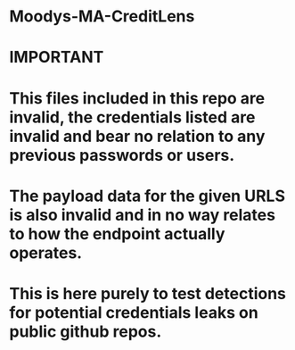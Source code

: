 # Moodys-MA-CreditLens
# IMPORTANT
# This files included in this repo are invalid, the credentials listed are invalid and bear no relation to any previous passwords or users.
# The payload data for the given URLS is also invalid and in no way relates to how the endpoint actually operates.
# This is here purely to test detections for potential credentials leaks on public github repos.
